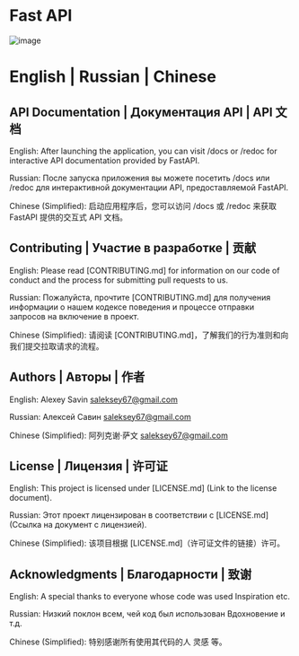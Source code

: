 # Fast API

![image](https://github.com/xsa-dev/lct2421_swag/assets/16959353/32311969-f8de-4aa8-bbcd-4941dffc192f)


# English | Russian | Chinese

## API Documentation | Документация API | API 文档

English:
After launching the application, you can visit /docs or /redoc for interactive API documentation provided by FastAPI.

Russian:
После запуска приложения вы можете посетить /docs или /redoc для интерактивной документации API, предоставляемой FastAPI.

Chinese (Simplified):
启动应用程序后，您可以访问 /docs 或 /redoc 来获取 FastAPI 提供的交互式 API 文档。

## Contributing | Участие в разработке | 贡献

English:
Please read [CONTRIBUTING.md] for information on our code of conduct and the process for submitting pull requests to us.

Russian:
Пожалуйста, прочтите [CONTRIBUTING.md] для получения информации о нашем кодексе поведения и процессе отправки запросов на включение в проект.

Chinese (Simplified):
请阅读 [CONTRIBUTING.md]，了解我们的行为准则和向我们提交拉取请求的流程。

## Authors | Авторы | 作者

English:
Alexey Savin <saleksey67@gmail.com>

Russian:
Алексей Савин <saleksey67@gmail.com>

Chinese (Simplified):
阿列克谢·萨文 <saleksey67@gmail.com>

## License | Лицензия | 许可证

English:
This project is licensed under [LICENSE.md] (Link to the license document).

Russian:
Этот проект лицензирован в соответствии с [LICENSE.md] (Ссылка на документ с лицензией).

Chinese (Simplified):
该项目根据 [LICENSE.md]（许可证文件的链接）许可。

## Acknowledgments | Благодарности | 致谢

English:
A special thanks to everyone whose code was used Inspiration etc.

Russian:
Низкий поклон всем, чей код был использован Вдохновение и т.д.

Chinese (Simplified):
特别感谢所有使用其代码的人 灵感 等。
